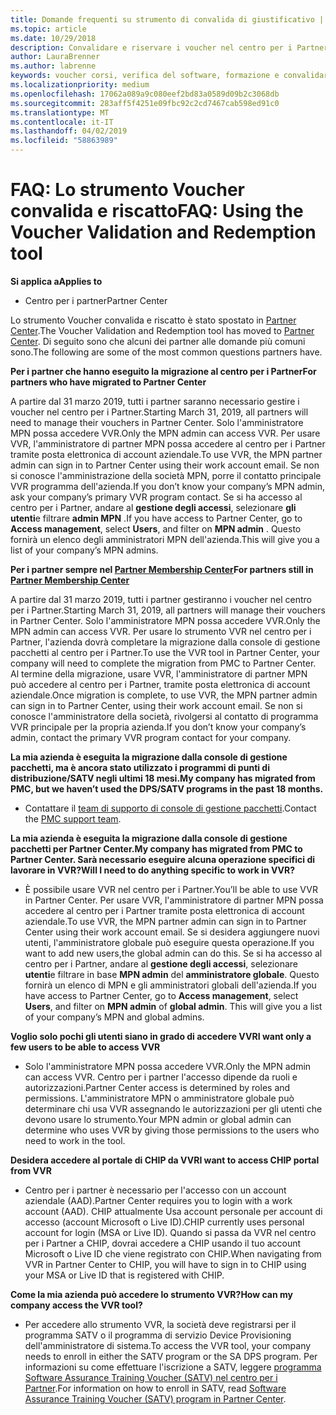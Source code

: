 ```yaml
---
title: Domande frequenti su strumento di convalida di giustificativo | Centro per i partner
ms.topic: article
ms.date: 10/29/2018
description: Convalidare e riservare i voucher nel centro per i Partner
author: LauraBrenner
ms.author: labrenne
keywords: voucher corsi, verifica del software, formazione e convalidare i voucher, riserva voucher
ms.localizationpriority: medium
ms.openlocfilehash: 17062a089a9c080eef2bd83a0589d09b2c3068db
ms.sourcegitcommit: 283aff5f4251e09fbc92c2cd7467cab598ed91c0
ms.translationtype: MT
ms.contentlocale: it-IT
ms.lasthandoff: 04/02/2019
ms.locfileid: "58863989"
---
```

# <a name="faq-using-the-voucher-validation-and-redemption-tool"></a><span data-ttu-id="03314-104">FAQ: Lo strumento Voucher convalida e riscatto</span><span class="sxs-lookup"><span data-stu-id="03314-104">FAQ: Using the Voucher Validation and Redemption tool</span></span> 

**<span data-ttu-id="03314-105">Si applica a</span><span class="sxs-lookup"><span data-stu-id="03314-105">Applies to</span></span>**

- <span data-ttu-id="03314-106">Centro per i partner</span><span class="sxs-lookup"><span data-stu-id="03314-106">Partner Center</span></span>

<span data-ttu-id="03314-107">Lo strumento Voucher convalida e riscatto è stato spostato in [Partner Center](https://partner.microsoft.com/en-us/pcv/dashboard/overview).</span><span class="sxs-lookup"><span data-stu-id="03314-107">The Voucher Validation and Redemption tool has moved to [Partner Center](https://partner.microsoft.com/en-us/pcv/dashboard/overview).</span></span> <span data-ttu-id="03314-108">Di seguito sono che alcuni dei partner alle domande più comuni sono.</span><span class="sxs-lookup"><span data-stu-id="03314-108">The following are some of the most common questions partners have.</span></span> 

**<span data-ttu-id="03314-109">Per i partner che hanno eseguito la migrazione al centro per i Partner</span><span class="sxs-lookup"><span data-stu-id="03314-109">For partners who have migrated to Partner Center</span></span>**

 <span data-ttu-id="03314-110">A partire dal 31 marzo 2019, tutti i partner saranno necessario gestire i voucher nel centro per i Partner.</span><span class="sxs-lookup"><span data-stu-id="03314-110">Starting March 31, 2019, all partners will need to manage their vouchers in Partner Center.</span></span> <span data-ttu-id="03314-111">Solo l'amministratore MPN possa accedere VVR.</span><span class="sxs-lookup"><span data-stu-id="03314-111">Only the MPN admin can access VVR.</span></span> <span data-ttu-id="03314-112">Per usare VVR, l'amministratore di partner MPN possa accedere al centro per i Partner tramite posta elettronica di account aziendale.</span><span class="sxs-lookup"><span data-stu-id="03314-112">To use VVR, the MPN partner admin can sign in to Partner Center using their work account email.</span></span> <span data-ttu-id="03314-113">Se non si conosce l'amministrazione della società MPN, porre il contatto principale VVR programma dell'azienda.</span><span class="sxs-lookup"><span data-stu-id="03314-113">If you don’t know your company’s MPN admin, ask your company’s primary VVR program contact.</span></span>  <span data-ttu-id="03314-114">Se si ha accesso al centro per i Partner, andare al **gestione degli accessi**, selezionare **gli utenti**e filtrare **admin MPN** .</span><span class="sxs-lookup"><span data-stu-id="03314-114">If you have access to Partner Center, go to **Access management**, select **Users**, and filter on **MPN admin** .</span></span> <span data-ttu-id="03314-115">Questo fornirà un elenco degli amministratori MPN dell'azienda.</span><span class="sxs-lookup"><span data-stu-id="03314-115">This will give you a list of your company’s MPN admins.</span></span>  

**<span data-ttu-id="03314-116">Per i partner sempre nel [Partner Membership Center](https://partner.microsoft.com/)</span><span class="sxs-lookup"><span data-stu-id="03314-116">For partners still in [Partner Membership Center](https://partner.microsoft.com/)</span></span>**

<span data-ttu-id="03314-117">A partire dal 31 marzo 2019, tutti i partner gestiranno i voucher nel centro per i Partner.</span><span class="sxs-lookup"><span data-stu-id="03314-117">Starting March 31, 2019, all partners will manage their vouchers in Partner Center.</span></span> <span data-ttu-id="03314-118">Solo l'amministratore MPN possa accedere VVR.</span><span class="sxs-lookup"><span data-stu-id="03314-118">Only the MPN admin can access VVR.</span></span> <span data-ttu-id="03314-119">Per usare lo strumento VVR nel centro per i Partner, l'azienda dovrà completare la migrazione dalla console di gestione pacchetti al centro per i Partner.</span><span class="sxs-lookup"><span data-stu-id="03314-119">To use the VVR tool in Partner Center, your company will need to complete the migration from PMC to Partner Center.</span></span> <span data-ttu-id="03314-120">Al termine della migrazione, usare VVR, l'amministratore di partner MPN può accedere al centro per i Partner, tramite posta elettronica di account aziendale.</span><span class="sxs-lookup"><span data-stu-id="03314-120">Once migration is complete, to use VVR, the MPN partner admin can sign in to Partner Center, using their work account email.</span></span> <span data-ttu-id="03314-121">Se non si conosce l'amministratore della società, rivolgersi al contatto di programma VVR principale per la propria azienda.</span><span class="sxs-lookup"><span data-stu-id="03314-121">If you don’t know your company’s admin, contact the primary VVR program contact for your company.</span></span>  


**<span data-ttu-id="03314-122">La mia azienda è eseguita la migrazione dalla console di gestione pacchetti, ma è ancora stato utilizzato i programmi di punti di distribuzione/SATV negli ultimi 18 mesi.</span><span class="sxs-lookup"><span data-stu-id="03314-122">My company has migrated from PMC, but we haven’t used the DPS/SATV programs in the past 18 months.</span></span>**

- <span data-ttu-id="03314-123">Contattare il [team di supporto di console di gestione pacchetti](mailto:proghelp@microsoft.com).</span><span class="sxs-lookup"><span data-stu-id="03314-123">Contact the [PMC support team](mailto:proghelp@microsoft.com).</span></span> 


**<span data-ttu-id="03314-124">La mia azienda è eseguita la migrazione dalla console di gestione pacchetti per Partner Center.</span><span class="sxs-lookup"><span data-stu-id="03314-124">My company has migrated from PMC to Partner Center.</span></span> <span data-ttu-id="03314-125">Sarà necessario eseguire alcuna operazione specifici di lavorare in VVR?</span><span class="sxs-lookup"><span data-stu-id="03314-125">Will I need to do anything specific to work in VVR?</span></span>** 

- <span data-ttu-id="03314-126">È possibile usare VVR nel centro per i Partner.</span><span class="sxs-lookup"><span data-stu-id="03314-126">You’ll be able to use VVR in Partner Center.</span></span>  <span data-ttu-id="03314-127">Per usare VVR, l'amministratore di partner MPN possa accedere al centro per i Partner tramite posta elettronica di account aziendale.</span><span class="sxs-lookup"><span data-stu-id="03314-127">To use VVR, the MPN partner admin can sign in to Partner Center using their work account email.</span></span> <span data-ttu-id="03314-128">Se si desidera aggiungere nuovi utenti, l'amministratore globale può eseguire questa operazione.</span><span class="sxs-lookup"><span data-stu-id="03314-128">If you want to add new users,the global admin can do this.</span></span> <span data-ttu-id="03314-129">Se si ha accesso al centro per i Partner, andare al **gestione degli accessi**, selezionare **utenti**e filtrare in base **MPN admin** del **amministratore globale**. Questo fornirà un elenco di MPN e gli amministratori globali dell'azienda.</span><span class="sxs-lookup"><span data-stu-id="03314-129">If you have access to Partner Center, go to **Access management**, select **Users**, and filter on **MPN admin** of **global admin**. This will give you a list of your company’s MPN and global admins.</span></span>  

**<span data-ttu-id="03314-130">Voglio solo pochi gli utenti siano in grado di accedere VVR</span><span class="sxs-lookup"><span data-stu-id="03314-130">I want only a few users to be able to access VVR</span></span>**

- <span data-ttu-id="03314-131">Solo l'amministratore MPN possa accedere VVR.</span><span class="sxs-lookup"><span data-stu-id="03314-131">Only the MPN admin can access VVR.</span></span> <span data-ttu-id="03314-132">Centro per i partner l'accesso dipende da ruoli e autorizzazioni.</span><span class="sxs-lookup"><span data-stu-id="03314-132">Partner Center access is determined by roles and permissions.</span></span> <span data-ttu-id="03314-133">L'amministratore MPN o amministratore globale può determinare chi usa VVR assegnando le autorizzazioni per gli utenti che devono usare lo strumento.</span><span class="sxs-lookup"><span data-stu-id="03314-133">Your MPN admin or global admin can determine who uses VVR by giving those permissions to the users who need to work in the tool.</span></span>

**<span data-ttu-id="03314-134">Desidera accedere al portale di CHIP da VVR</span><span class="sxs-lookup"><span data-stu-id="03314-134">I want to access CHIP portal from VVR</span></span>**

- <span data-ttu-id="03314-135">Centro per i partner è necessario per l'accesso con un account aziendale (AAD).</span><span class="sxs-lookup"><span data-stu-id="03314-135">Partner Center requires you to login with a work account (AAD).</span></span>  <span data-ttu-id="03314-136">CHIP attualmente Usa account personale per account di accesso (account Microsoft o Live ID).</span><span class="sxs-lookup"><span data-stu-id="03314-136">CHIP currently uses personal account for login (MSA or Live ID).</span></span>  <span data-ttu-id="03314-137">Quando si passa da VVR nel centro per i Partner a CHIP, dovrai accedere a CHIP usando il tuo account Microsoft o Live ID che viene registrato con CHIP.</span><span class="sxs-lookup"><span data-stu-id="03314-137">When navigating from VVR in Partner Center to CHIP, you will have to sign in to CHIP using your MSA or Live ID that is registered with CHIP.</span></span>

**<span data-ttu-id="03314-138">Come la mia azienda può accedere lo strumento VVR?</span><span class="sxs-lookup"><span data-stu-id="03314-138">How can my company access the VVR tool?</span></span>**

- <span data-ttu-id="03314-139">Per accedere allo strumento VVR, la società deve registrarsi per il programma SATV o il programma di servizio Device Provisioning dell'amministratore di sistema.</span><span class="sxs-lookup"><span data-stu-id="03314-139">To access the VVR tool, your company needs to enroll in either the SATV program or the SA DPS program.</span></span>
<span data-ttu-id="03314-140">Per informazioni su come effettuare l'iscrizione a SATV, leggere [programma Software Assurance Training Voucher (SATV) nel centro per i Partner](software-assurance-satv.md).</span><span class="sxs-lookup"><span data-stu-id="03314-140">For information on how to enroll in SATV, read [Software Assurance Training Voucher (SATV) program in Partner Center](software-assurance-satv.md).</span></span>
 <!--
For information on how to enroll in Software Assurance DPS programs, read [Software Assurance programs in Partner Center](software-assurance-dps.md).-->